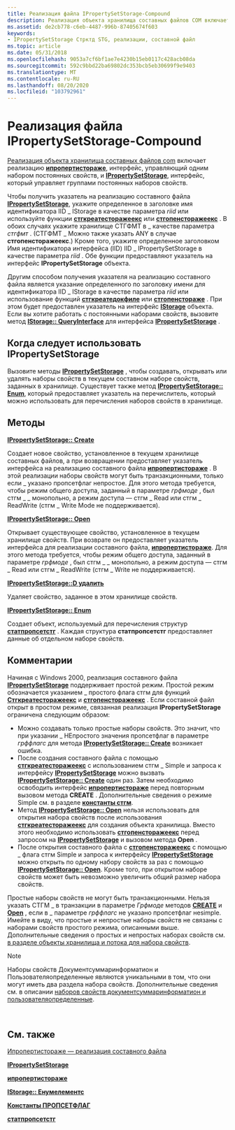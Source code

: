```yaml
---
title: Реализация файла IPropertySetStorage-Compound
description: Реализация объекта хранилища составных файлов COM включает реализацию Ипропертистораже, интерфейс, управляющий одним набором постоянных свойств, и IPropertySetStorage, интерфейс, который управляет группами постоянных наборов свойств.
ms.assetid: de2cb778-c6eb-4487-996b-87405674f603
keywords:
- IPropertySetStorage Стрктд STG, реализации, составной файл
ms.topic: article
ms.date: 05/31/2018
ms.openlocfilehash: 9053a7cf6bf1ae7e4230b15eb0117c428acb08da
ms.sourcegitcommit: 592c9bbd22ba69802dc353bcb5eb30699f9e9403
ms.translationtype: MT
ms.contentlocale: ru-RU
ms.lasthandoff: 08/20/2020
ms.locfileid: "103792961"
---
```

# <a name="ipropertysetstorage-compound-file-implementation"></a>Реализация файла IPropertySetStorage-Compound

[Реализация объекта хранилища составных файлов com](ipropertystorage-compound-file-implementation.md) включает реализацию [**ипропертистораже**](/windows/desktop/api/Propidl/nn-propidl-ipropertystorage), интерфейс, управляющий одним набором постоянных свойств, и [**IPropertySetStorage**](/windows/desktop/api/Propidl/nn-propidl-ipropertysetstorage), интерфейс, который управляет группами постоянных наборов свойств.

Чтобы получить указатель на реализацию составного файла [**IPropertySetStorage**](/windows/desktop/api/Propidl/nn-propidl-ipropertysetstorage), укажите определенное в заголовке имя идентификатора IID \_ IStorage в качестве параметра *riid* или используйте функции [**стгкреатесторажеекс**](/windows/desktop/api/coml2api/nf-coml2api-stgcreatestorageex) или [**стгопенсторажеекс**](/windows/desktop/api/coml2api/nf-coml2api-stgopenstorageex) . В обоих случаях укажите хранилище СТГФМТ в \_ качестве параметра *стгфмт* . (СТГФМТ \_ Можно также указать ANY в случае **стгопенсторажеекс**.) Кроме того, укажите определенное заголовком Имя идентификатора интерфейса (IID) IID \_ IPropertySetStorage в качестве параметра *riid* . Обе функции предоставляют указатель на интерфейс **IPropertySetStorage** объекта.

Другим способом получения указателя на реализацию составного файла является указание определенного по заголовку имени для идентификатора IID \_ IStorage в качестве параметра *riid* или использование функций [**стгкреатедокфиле**](/windows/desktop/api/coml2api/nf-coml2api-stgcreatedocfile) или [**стгопенстораже**](/windows/desktop/api/coml2api/nf-coml2api-stgopenstorage) . При этом будет предоставлен указатель на интерфейс [**IStorage**](/windows/desktop/api/Objidl/nn-objidl-istorage) объекта. Если вы хотите работать с постоянными наборами свойств, вызовите метод [**IStorage:: QueryInterface**](/windows/win32/api/unknwn/nf-unknwn-iunknown-queryinterface(q)) для интерфейса [**IPropertySetStorage**](/windows/desktop/api/Propidl/nn-propidl-ipropertysetstorage) .

## <a name="when-to-use-ipropertysetstorage"></a>Когда следует использовать IPropertySetStorage

Вызовите методы [**IPropertySetStorage**](/windows/desktop/api/Propidl/nn-propidl-ipropertysetstorage) , чтобы создавать, открывать или удалять наборы свойств в текущем составном наборе свойств, заданных в хранилище. Существует также метод [**IPropertySetStorage:: Enum**](/windows/desktop/api/Propidl/nf-propidl-ipropertysetstorage-enum), который предоставляет указатель на перечислитель, который можно использовать для перечисления наборов свойств в хранилище.

## <a name="methods"></a>Методы

[**IPropertySetStorage:: Create**](/windows/desktop/api/Propidl/nf-propidl-ipropertysetstorage-create)

Создает новое свойство, установленное в текущем хранилище составных файлов, а при возвращении предоставляет указатель интерфейса на реализацию составного файла [**ипропертистораже**](/windows/desktop/api/Propidl/nn-propidl-ipropertystorage) . В этой реализации наборы свойств могут быть транзакционными, только если \_ указано пропсетфлаг непростое. Для этого метода требуется, чтобы режим общего доступа, заданный в параметре *грфмоде* , был стгм \_ \_ монопольно, а режим доступа — стгм \_ Read или стгм \_ ReadWrite (стгм \_ Write Mode не поддерживается).

[**IPropertySetStorage:: Open**](/windows/desktop/api/Propidl/nf-propidl-ipropertysetstorage-open)

Открывает существующее свойство, установленное в текущем хранилище свойств. При возврате он предоставляет указатель интерфейса для реализации составного файла, [**ипропертистораже**](/windows/desktop/api/Propidl/nn-propidl-ipropertystorage). Для этого метода требуется, чтобы режим общего доступа, заданный в параметре *грфмоде* , был стгм \_ \_ монопольно, а режим доступа — стгм \_ Read или стгм \_ ReadWrite (стгм \_ Write не поддерживается).

[**IPropertySetStorage::D удалить**](/windows/desktop/api/Propidl/nf-propidl-ipropertysetstorage-delete)

Удаляет свойство, заданное в этом хранилище свойств.

[**IPropertySetStorage:: Enum**](/windows/desktop/api/Propidl/nf-propidl-ipropertysetstorage-enum)

Создает объект, используемый для перечисления структур [**статпропсетстг**](/windows/win32/api/propidlbase/nn-propidlbase-ienumstatpropsetstg) . Каждая структура **статпропсетстг** предоставляет данные об отдельном наборе свойств.

## <a name="remarks"></a>Комментарии

Начиная с Windows 2000, реализация составного файла [**IPropertySetStorage**](/windows/desktop/api/Propidl/nn-propidl-ipropertysetstorage) поддерживает простой режим. Простой режим обозначается указанием \_ простого флага стгм для функций [**Стгкреатесторажеекс**](/windows/desktop/api/coml2api/nf-coml2api-stgcreatestorageex) и [**стгопенсторажеекс**](/windows/desktop/api/coml2api/nf-coml2api-stgopenstorageex) . Если составной файл открыт в простом режиме, связанная реализация **IPropertySetStorage** ограничена следующим образом:

-   Можно создавать только простые наборы свойств. Это значит, что при указании \_ НЕпростого значения пропсетфлаг в параметре *грффлагс* для метода [**IPropertySetStorage:: Create**](/windows/desktop/api/Propidl/nf-propidl-ipropertysetstorage-create) возникает ошибка.
-   После создания составного файла с помощью [**стгкреатесторажеекс**](/windows/desktop/api/coml2api/nf-coml2api-stgcreatestorageex) с использованием стгм \_ Simple и запроса к интерфейсу [**IPropertySetStorage**](/windows/desktop/api/Propidl/nn-propidl-ipropertysetstorage) можно вызвать [**IPropertySetStorage:: Create**](/windows/desktop/api/Propidl/nf-propidl-ipropertysetstorage-create) один раз. Затем необходимо освободить интерфейс [**ипропертистораже**](/windows/desktop/api/Propidl/nn-propidl-ipropertystorage) перед повторным вызовом метода **CREATE** . Дополнительные сведения о режиме Simple см. в разделе [**константы стгм**](stgm-constants.md).
-   Метод [**IPropertySetStorage:: Open**](/windows/desktop/api/Propidl/nf-propidl-ipropertysetstorage-open) нельзя использовать для открытия набора свойств после использования [**стгкреатесторажеекс**](/windows/desktop/api/coml2api/nf-coml2api-stgcreatestorageex) для создания объекта хранилища. Вместо этого необходимо использовать [**стгопенсторажеекс**](/windows/desktop/api/coml2api/nf-coml2api-stgopenstorageex) перед запросом на [**IPropertySetStorage**](/windows/desktop/api/Propidl/nn-propidl-ipropertysetstorage) и вызовом метода **Open** .
-   После открытия составного файла с [**стгопенсторажеекс**](/windows/desktop/api/coml2api/nf-coml2api-stgopenstorageex) с помощью \_ флага стгм Simple и запроса к интерфейсу [**IPropertySetStorage**](/windows/desktop/api/Propidl/nn-propidl-ipropertysetstorage) можно открыть по одному набору свойств за раз с помощью [**IPropertySetStorage:: Open**](/windows/desktop/api/Propidl/nf-propidl-ipropertysetstorage-open). Кроме того, при открытом наборе свойств может быть невозможно увеличить общий размер набора свойств.

Простые наборы свойств не могут быть транзакционными. Нельзя указать СТГМ \_ в транзакции в параметре *Грфмоде* методов [**CREATE**](/windows/desktop/api/Propidl/nf-propidl-ipropertysetstorage-create) и [**Open**](/windows/desktop/api/Propidl/nf-propidl-ipropertysetstorage-open) , если в \_ параметре *грффлагс* не указано пропсетфлаг неsimple. Имейте в виду, что простые и непростые наборы свойств не связаны с наборами свойств простого режима, описанными выше. Дополнительные сведения о простых и непростых наборах свойств см. [в разделе объекты хранилища и потока для набора свойств](storage-vs--stream-for-a-property-set.md).

> [!Note]  
> Наборы свойств Документсуммаринформатион и Пользователяопределенные являются уникальными в том, что они могут иметь два раздела набора свойств. Дополнительные сведения см. в описании [наборов свойств документсуммаринформатион и пользователяопределенные](the-documentsummaryinformation-and-userdefined-property-sets.md).

 

## <a name="related-topics"></a>См. также

<dl> <dt>

[Ипропертистораже — реализация составного файла](ipropertystorage-compound-file-implementation.md)
</dt> <dt>

[**IPropertySetStorage**](/windows/desktop/api/Propidl/nn-propidl-ipropertysetstorage)
</dt> <dt>

[**ипропертистораже**](/windows/desktop/api/Propidl/nn-propidl-ipropertystorage)
</dt> <dt>

[**IStorage:: Енумелементс**](/windows/desktop/api/Objidl/nf-objidl-istorage-enumelements)
</dt> <dt>

[**Константы ПРОПСЕТФЛАГ**](propsetflag-constants.md)
</dt> <dt>

[**статпропсетстг**](/windows/win32/api/propidlbase/nn-propidlbase-ienumstatpropsetstg)
</dt> </dl>

 

 